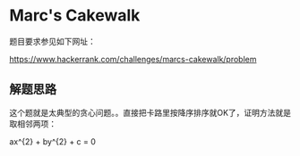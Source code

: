 # Marc's Cakewalk #

题目要求参见如下网址：

https://www.hackerrank.com/challenges/marcs-cakewalk/problem

## 解题思路 ##
这个题就是太典型的贪心问题。。直接把卡路里按降序排序就OK了，证明方法就是取相邻两项：

ax^{2} + by^{2} + c = 0